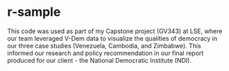 # r-sample

This code was used as part of my Capstone project (GV343) at LSE, where our team leveraged V-Dem data to visualize the qualities of democracy in our three case studies (Venezuela, Cambodia, and Zimbabwe). This informed our research and policy recommendation in our final report produced for our client - the National Democratic Institute (NDI).
